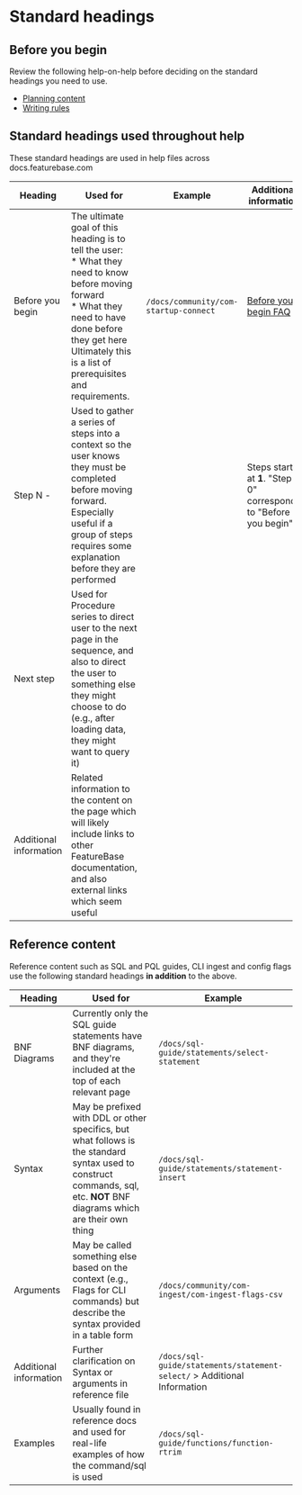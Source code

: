 # Standard headings

## Before you begin
Review the following help-on-help before deciding on the standard headings you need to use.
* [Planning content](help-on-help/writing-help/writing-planning-content.md)
* [Writing rules](help-on-help/writing-help/writing-rules.md)

## Standard headings used throughout help

These standard headings are used in help files across docs.featurebase.com

| Heading | Used for | Example | Additional information |
|---|---|---|---|
| Before you begin | The ultimate goal of this heading is to tell the user:<br/>* What they need to know before moving forward<br/>* What they need to have done before they get here<br/>Ultimately this is a list of prerequisites and requirements.  | `/docs/community/com-startup-connect` | [Before you begin FAQ](/help-on-help/faq/faq-before-begin.md) |
| Step N - <description> | Used to gather a series of steps into a context so the user knows they must be completed before moving forward. Especially useful if a group of steps requires some explanation before they are performed |  | Steps start at **1**. "Step 0" corresponds to "Before you begin" |
| Next step | Used for Procedure series to direct user to the next page in the sequence, and also to direct the user to something else they might choose to do (e.g., after loading data, they might want to query it) |  |  |
| Additional information | Related information to the content on the page which will likely include links to other FeatureBase documentation, and also external links which seem useful |  |  |

## Reference content

Reference content such as SQL and PQL guides, CLI ingest and config flags use the following standard headings **in addition** to the above.

| Heading | Used for | Example |
|---|---|---|
| BNF Diagrams | Currently only the SQL guide statements have BNF diagrams, and they're included at the top of each relevant page | `/docs/sql-guide/statements/select-statement` |
| Syntax | May be prefixed with DDL or other specifics, but what follows is the standard syntax used to construct commands, sql, etc. **NOT** BNF diagrams which are their own thing | `/docs/sql-guide/statements/statement-insert` |
| Arguments | May be called something else based on the context (e.g., Flags for CLI commands) but describe the syntax provided in a table form | `/docs/community/com-ingest/com-ingest-flags-csv` |
| Additional information | Further clarification on Syntax or arguments in reference file | `/docs/sql-guide/statements/statement-select/` > Additional Information |
| Examples | Usually found in reference docs and used for real-life examples of how the command/sql is used | `/docs/sql-guide/functions/function-rtrim` |
